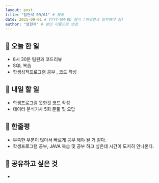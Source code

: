 ```yaml
---
layout: post
title: "엄현석 09/01" # 제목
date: 2025-09-01 # YYYY-MM-DD 형식 (파일명과 일치해야 함)
author: "엄현석" # 본인 이름으로 변경
---
```

## 📝 오늘 한 일

- 8시 30분 팀원과 코드리뷰
- SQL 복습 
- 학생성적프로그램 공부 , 코드 작성

## 🎯 내일 할 일

- 학생프로그램 못한것 코드 작성
- 데이터 분석기사 5회 문풀 및 오답

## 💭 한줄평

- 부족한 부분이 많아서 빠르게 공부 해야 될 거 같다.
- 학생프로그램 공부, JAVA 복습 및 공부 하고 싶은데 시간이 도저히 안나온다. 
## 🔗 공유하고 싶은 것

- 
